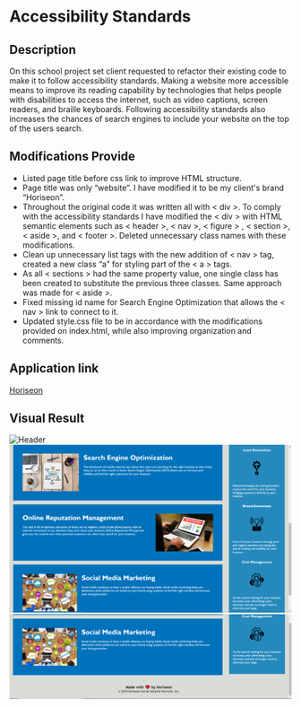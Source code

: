# Accessibility Standards

## Description

On this school project set client requested to refactor their existing code to make it to follow accessibility standards. Making a website more accessible means to improve its reading capability by technologies that helps people with disabilities to access the internet, such as video captions, screen readers, and braille keyboards. Following accessibility standards also increases the chances of search engines to include your website on the top of the users search.

## Modifications Provide

* Listed page title before css link to improve HTML structure.
* Page title was only “website”. I have modified it to be my client's brand “Horiseon”.
* Throughout the original code it was written all with < div >. To comply with the accessibility standards I have modified the < div > with HTML semantic elements such as < header >, < nav >, < figure > , < section >, < aside >, and < footer >. Deleted unnecessary class names with these modifications.
* Clean up unnecessary list tags with the new addition of < nav > tag, created a new class “a” for styling part of the < a > tags.
* As all < sections > had the same property value, one single class has been created to substitute the previous three classes. Same approach was made for < aside >.
* Fixed missing id name for Search Engine Optimization that allows the < nav > link to connect to it. 
* Updated style.css file to be in accordance with the modifications provided on index.html, while also improving organization and comments.

## Application link
[Horiseon](https://mimila-85.github.io/01-html-git-css-Homework/)

## Visual Result
![Header](https://github.com/Mimila-85/01-html-git-css-Homework/blob/master/Screenshots/Screenshot_1.PNG)
![Section](https://github.com/Mimila-85/01-html-git-css-Homework/blob/master/Screenshots/Screenshot_2.PNG)
![Footer](https://github.com/Mimila-85/01-html-git-css-Homework/blob/master/Screenshots/Screenshot_3.PNG)

